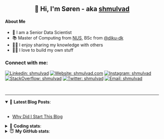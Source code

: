 <h2 align="center">
	👋 Hi, I'm Søren - aka <a href="https://shmulvad.com">shmulvad</a>
</h2>

#### About Me
- 🤖 I am a Senior Data Scientist
- 📚 Master of Computing from [NUS], BSc from [@diku-dk]
- 👨‍🏫 I enjoy sharing my knowledge with others
- 👨‍💻 I love to build my own stuff

### Connect with me:

[![Linkedin: shmulvad](https://img.shields.io/badge/shmulvad-blue?style=flat&logo=Linkedin&logoColor=white)][linkedin]
[![Website: shmulvad.com](https://img.shields.io/badge/shmulvad.com-47CCCC?&style=flat&logo=Google-Chrome&logoColor=white)][website]
[![Instagram: shmulvad](https://img.shields.io/badge/-@shmulvad-purple?style=flat&logo=Instagram&logoColor=white)][instagram]
[![StackOverflow: shmulvad](https://img.shields.io/badge/shmulvad-FE7A16?style=flat&logo=stack-overflow&logoColor=white)][stackOverflow]
[![Twitter: shmulvad](https://img.shields.io/badge/@shmulvad-1ca0f1?style=flat&logo=twitter&logoColor=white)][twitter]
[![Email: shmulvad](https://img.shields.io/badge/shmulvad-D14836?style=flat&logo=gmail&logoColor=white)][mail]

<br />

---

<details open>
 <summary>📕 <b>Latest Blog Posts</b>: </summary>

<br>

<!-- BLOG-POST-LIST:START -->
- [Why Did I Start This Blog](https://shmulvad.com/blog/why-did-start-this-blog)
<!-- BLOG-POST-LIST:END -->

</details>

<!-- --- -->

<details>
 <summary>🤖 <b>Coding stats</b>: </summary>

<br>

NOTE: Doesn't track coding at work or work done in environments such as Jupyter Notebooks.

<!--START_SECTION:waka-->
![Code Time](http://img.shields.io/badge/Code%20Time-2%2C889%20hrs%2057%20mins-blue)

**I'm a Night 🦉** 

```text
🌞 Morning                537 commits         ██░░░░░░░░░░░░░░░░░░░░░░░   08.34 % 
🌆 Daytime                1702 commits        ███████░░░░░░░░░░░░░░░░░░   26.45 % 
🌃 Evening                2604 commits        ██████████░░░░░░░░░░░░░░░   40.47 % 
🌙 Night                  1592 commits        ██████░░░░░░░░░░░░░░░░░░░   24.74 % 
```


📊 **This Week I Spent My Time On** 

```text
💬 Programming Languages: 
TypeScript               7 hrs 29 mins       ███████████░░░░░░░░░░░░░░   45.97 % 
Python                   4 hrs 40 mins       ███████░░░░░░░░░░░░░░░░░░   28.67 % 
Other                    2 hrs 10 mins       ███░░░░░░░░░░░░░░░░░░░░░░   13.38 % 
JSON                     47 mins             █░░░░░░░░░░░░░░░░░░░░░░░░   04.88 % 
Text                     40 mins             █░░░░░░░░░░░░░░░░░░░░░░░░   04.13 % 

🔥 Editors: 
VS Code                  13 hrs 31 mins      █████████████████████░░░░   82.98 % 
Zsh                      2 hrs 10 mins       ███░░░░░░░░░░░░░░░░░░░░░░   13.36 % 
Sublime Text             35 mins             █░░░░░░░░░░░░░░░░░░░░░░░░   03.67 % 

🐱‍💻 Projects: 
km24-core                14 hrs 54 mins      ███████████████████████░░   91.50 % 
Unknown Project          35 mins             █░░░░░░░░░░░░░░░░░░░░░░░░   03.59 % 
km24-api-client          20 mins             █░░░░░░░░░░░░░░░░░░░░░░░░   02.08 % 
arbejdsretten            17 mins             ░░░░░░░░░░░░░░░░░░░░░░░░░   01.79 % 
company-scrapers         7 mins              ░░░░░░░░░░░░░░░░░░░░░░░░░   00.74 % 
```


 Last Updated on 19/10/2024 18:48:09 UTC
<!--END_SECTION:waka-->

</details>

<!-- --- -->

<details>
 <summary>😇 <b>My GitHub stats</b>: </summary>

<br>

<img align="left" alt="shmulvad's Github Stats" src="https://github-readme-stats.vercel.app/api?username=shmulvad&show_icons=true&hide_border=true" />

</details>



[website]: https://shmulvad.com
[twitter]: https://twitter.com/shmulvad
[linkedin]: https://linkedin.com/in/shmulvad
[instagram]: https://instagram.com/shmulvad
[stackOverflow]: https://stackoverflow.com/users/9248793/shmulvad
[mail]: mailto:shmulvad@gmail.com
[@diku-dk]: https://github.com/diku-dk
[github]: https://github.com/shmulvad
[NUS]: https://www.nus.edu.sg

